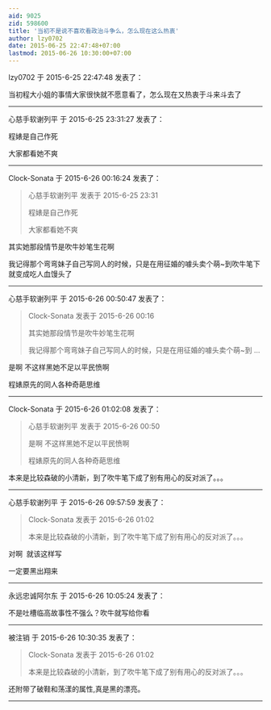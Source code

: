 ```yaml
---
aid: 9025
zid: 598600
title: '当初不是说不喜欢看政治斗争么，怎么现在这么热衷'
author: lzy0702
date: 2015-06-25 22:47:48+07:00
lastmod: 2015-06-26 10:30:00+07:00
---
```


lzy0702 于 2015-6-25 22:47:48 发表了：

当初程大小姐的事情大家很快就不愿意看了，怎么现在又热衷于斗来斗去了

---------

心慈手软谢列平 于 2015-6-25 23:31:27 发表了：

程婊是自己作死

大家都看她不爽

---------

Clock-Sonata 于 2015-6-26 00:16:24 发表了：

> 心慈手软谢列平 发表于 2015-6-25 23:31
> 
> 程婊是自己作死
> 
> 大家都看她不爽



其实她那段情节是吹牛妙笔生花啊

我记得那个弯弯妹子自己写同人的时候，只是在用征婚的噱头卖个萌~到吹牛笔下就变成吃人血馒头了

---------

心慈手软谢列平 于 2015-6-26 00:50:47 发表了：

> Clock-Sonata 发表于 2015-6-26 00:16
> 
> 其实她那段情节是吹牛妙笔生花啊
> 
> 我记得那个弯弯妹子自己写同人的时候，只是在用征婚的噱头卖个萌~到 ...



是啊 不这样黑她不足以平民愤啊

程婊原先的同人各种奇葩思维

---------

Clock-Sonata 于 2015-6-26 01:02:08 发表了：

> 心慈手软谢列平 发表于 2015-6-26 00:50
> 
> 是啊 不这样黑她不足以平民愤啊
> 
> 程婊原先的同人各种奇葩思维



本来是比较森破的小清新，到了吹牛笔下成了别有用心的反对派了。。。

---------

心慈手软谢列平 于 2015-6-26 09:57:59 发表了：

> Clock-Sonata 发表于 2015-6-26 01:02
> 
> 本来是比较森破的小清新，到了吹牛笔下成了别有用心的反对派了。。。



对啊  就该这样写

一定要黑出翔来

---------

永远忠诚阿尔东 于 2015-6-26 10:05:24 发表了：

不是吐槽临高故事性不强么？吹牛就写给你看

---------

被注销 于 2015-6-26 10:30:35 发表了：

> Clock-Sonata 发表于 2015-6-26 01:02
> 
> 本来是比较森破的小清新，到了吹牛笔下成了别有用心的反对派了。。。



还附带了破鞋和荡漾的属性,真是黑的漂亮。

---------

